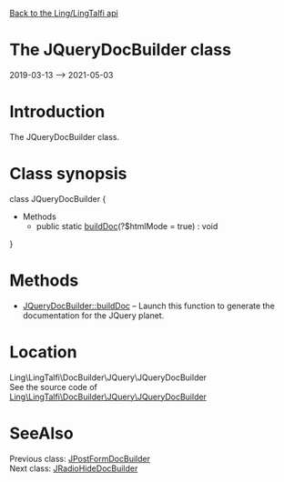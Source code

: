 [Back to the Ling/LingTalfi api](https://github.com/lingtalfi/LingTalfi/blob/master/doc/api/Ling/LingTalfi.md)



The JQueryDocBuilder class
================
2019-03-13 --> 2021-05-03






Introduction
============

The JQueryDocBuilder class.



Class synopsis
==============


class <span class="pl-k">JQueryDocBuilder</span>  {

- Methods
    - public static [buildDoc](https://github.com/lingtalfi/LingTalfi/blob/master/doc/api/Ling/LingTalfi/DocBuilder/JQuery/JQueryDocBuilder/buildDoc.md)(?$htmlMode = true) : void

}






Methods
==============

- [JQueryDocBuilder::buildDoc](https://github.com/lingtalfi/LingTalfi/blob/master/doc/api/Ling/LingTalfi/DocBuilder/JQuery/JQueryDocBuilder/buildDoc.md) &ndash; Launch this function to generate the documentation for the JQuery planet.





Location
=============
Ling\LingTalfi\DocBuilder\JQuery\JQueryDocBuilder<br>
See the source code of [Ling\LingTalfi\DocBuilder\JQuery\JQueryDocBuilder](https://github.com/lingtalfi/LingTalfi/blob/master/DocBuilder/JQuery/JQueryDocBuilder.php)



SeeAlso
==============
Previous class: [JPostFormDocBuilder](https://github.com/lingtalfi/LingTalfi/blob/master/doc/api/Ling/LingTalfi/DocBuilder/JPostForm/JPostFormDocBuilder.md)<br>Next class: [JRadioHideDocBuilder](https://github.com/lingtalfi/LingTalfi/blob/master/doc/api/Ling/LingTalfi/DocBuilder/JRadioHide/JRadioHideDocBuilder.md)<br>
